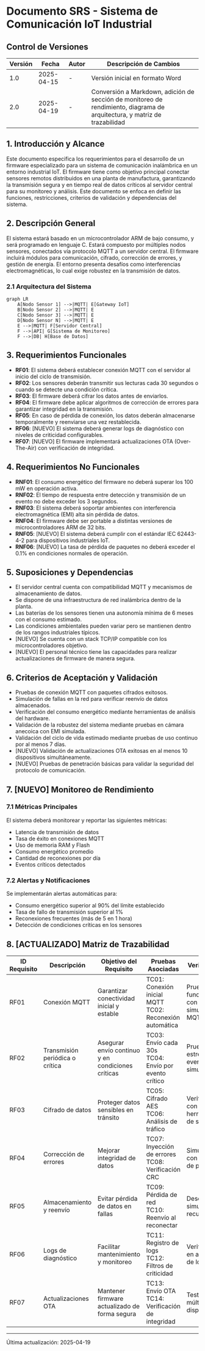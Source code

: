 # Documento SRS - Sistema de Comunicación IoT Industrial

## Control de Versiones

| Versión | Fecha | Autor | Descripción de Cambios |
|---------|--------|-------|------------------------|
| 1.0 | 2025-04-15 | - | Versión inicial en formato Word |
| 2.0 | 2025-04-19 | - | Conversión a Markdown, adición de sección de monitoreo de rendimiento, diagrama de arquitectura, y matriz de trazabilidad |

## 1. Introducción y Alcance

Este documento especifica los requerimientos para el desarrollo de un firmware especializado para un sistema de comunicación inalámbrica en un entorno industrial IoT. El firmware tiene como objetivo principal conectar sensores remotos distribuidos en una planta de manufactura, garantizando la transmisión segura y en tiempo real de datos críticos al servidor central para su monitoreo y análisis. Este documento se enfoca en definir las funciones, restricciones, criterios de validación y dependencias del sistema.

## 2. Descripción General

El sistema estará basado en un microcontrolador ARM de bajo consumo, y será programado en lenguaje C. Estará compuesto por múltiples nodos sensores, conectados vía protocolo MQTT a un servidor central. El firmware incluirá módulos para comunicación, cifrado, corrección de errores, y gestión de energía. El entorno presenta desafíos como interferencias electromagnéticas, lo cual exige robustez en la transmisión de datos.

### 2.1 Arquitectura del Sistema

```mermaid
graph LR
    A[Nodo Sensor 1] -->|MQTT| E[Gateway IoT]
    B[Nodo Sensor 2] -->|MQTT| E
    C[Nodo Sensor 3] -->|MQTT| E
    D[Nodo Sensor N] -->|MQTT| E
    E -->|MQTT| F[Servidor Central]
    F -->|API| G[Sistema de Monitoreo]
    F -->|DB| H[Base de Datos]
```

## 3. Requerimientos Funcionales

* **RF01**: El sistema deberá establecer conexión MQTT con el servidor al inicio del ciclo de transmisión.
* **RF02**: Los sensores deberán transmitir sus lecturas cada 30 segundos o cuando se detecte una condición crítica.
* **RF03**: El firmware deberá cifrar los datos antes de enviarlos.
* **RF04**: El firmware debe aplicar algoritmos de corrección de errores para garantizar integridad en la transmisión.
* **RF05**: En caso de pérdida de conexión, los datos deberán almacenarse temporalmente y reenviarse una vez restablecida.
* **RF06**: [NUEVO] El sistema deberá generar logs de diagnóstico con niveles de criticidad configurables.
* **RF07**: [NUEVO] El firmware implementará actualizaciones OTA (Over-The-Air) con verificación de integridad.

## 4. Requerimientos No Funcionales

* **RNF01**: El consumo energético del firmware no deberá superar los 100 mW en operación activa.
* **RNF02**: El tiempo de respuesta entre detección y transmisión de un evento no debe exceder los 3 segundos.
* **RNF03**: El sistema deberá soportar ambientes con interferencia electromagnética (EMI) alta sin pérdida de datos.
* **RNF04**: El firmware debe ser portable a distintas versiones de microcontroladores ARM de 32 bits.
* **RNF05**: [NUEVO] El sistema deberá cumplir con el estándar IEC 62443-4-2 para dispositivos industriales IoT.
* **RNF06**: [NUEVO] La tasa de pérdida de paquetes no deberá exceder el 0.1% en condiciones normales de operación.

## 5. Suposiciones y Dependencias

* El servidor central cuenta con compatibilidad MQTT y mecanismos de almacenamiento de datos.
* Se dispone de una infraestructura de red inalámbrica dentro de la planta.
* Las baterías de los sensores tienen una autonomía mínima de 6 meses con el consumo estimado.
* Las condiciones ambientales pueden variar pero se mantienen dentro de los rangos industriales típicos.
* [NUEVO] Se cuenta con un stack TCP/IP compatible con los microcontroladores objetivo.
* [NUEVO] El personal técnico tiene las capacidades para realizar actualizaciones de firmware de manera segura.

## 6. Criterios de Aceptación y Validación

* Pruebas de conexión MQTT con paquetes cifrados exitosos.
* Simulación de fallas en la red para verificar reenvío de datos almacenados.
* Verificación del consumo energético mediante herramientas de análisis del hardware.
* Validación de la robustez del sistema mediante pruebas en cámara anecoica con EMI simulada.
* Validación del ciclo de vida estimado mediante pruebas de uso continuo por al menos 7 días.
* [NUEVO] Validación de actualizaciones OTA exitosas en al menos 10 dispositivos simultáneamente.
* [NUEVO] Pruebas de penetración básicas para validar la seguridad del protocolo de comunicación.

## 7. [NUEVO] Monitoreo de Rendimiento

### 7.1 Métricas Principales

El sistema deberá monitorear y reportar las siguientes métricas:

* Latencia de transmisión de datos
* Tasa de éxito en conexiones MQTT
* Uso de memoria RAM y Flash
* Consumo energético promedio
* Cantidad de reconexiones por día
* Eventos críticos detectados

### 7.2 Alertas y Notificaciones

Se implementarán alertas automáticas para:

* Consumo energético superior al 90% del límite establecido
* Tasa de fallo de transmisión superior al 1%
* Reconexiones frecuentes (más de 5 en 1 hora)
* Detección de condiciones críticas en los sensores

## 8. [ACTUALIZADO] Matriz de Trazabilidad

| ID Requisito | Descripción | Objetivo del Requisito | Pruebas Asociadas | Verificación | Estado |
|--------------|-------------|------------------------|-------------------|--------------|--------|
| RF01 | Conexión MQTT | Garantizar conectividad inicial y estable | TC01: Conexión inicial MQTT <br> TC02: Reconexión automática | Prueba funcional con simulador MQTT | Pendiente |
| RF02 | Transmisión periódica o crítica | Asegurar envío continuo y en condiciones críticas | TC03: Envío cada 30s <br> TC04: Envío por evento crítico | Prueba de estrés con eventos simulados | Pendiente |
| RF03 | Cifrado de datos | Proteger datos sensibles en tránsito | TC05: Cifrado AES <br> TC06: Análisis de tráfico | Verificación con herramientas de sniffing | Pendiente |
| RF04 | Corrección de errores | Mejorar integridad de datos | TC07: Inyección de errores <br> TC08: Verificación CRC | Simulación con pérdida de paquetes | Pendiente |
| RF05 | Almacenamiento y reenvío | Evitar pérdida de datos en fallas | TC09: Pérdida de red <br> TC10: Reenvío al reconectar | Desconexión simulada y recuperación | Pendiente |
| RF06 | Logs de diagnóstico | Facilitar mantenimiento y monitoreo | TC11: Registro de logs <br> TC12: Filtros de criticidad | Verificación en archivo de logs | Pendiente |
| RF07 | Actualizaciones OTA | Mantener firmware actualizado de forma segura | TC13: Envío OTA <br> TC14: Verificación de integridad | Test en múltiples dispositivos | Pendiente |

---

Última actualización: 2025-04-19

